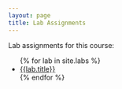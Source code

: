 ```yaml
---
layout: page
title: Lab Assignments
---
```


<p>Lab assignments for this course:</p>

<ul>
   {% for lab in site.labs %}
      <li>
         <a href="{{lab.url}}">{{lab.title}}</a>
      </li>
   {% endfor %}
</ul>
